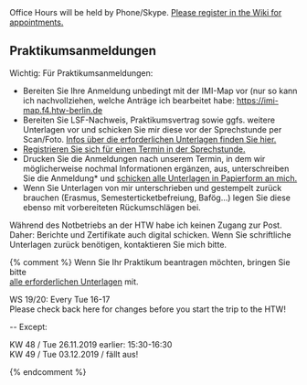 



<div class="alert alert-info" role="alert">Office Hours will be held by Phone/Skype. <a href="https://wiki.htw-berlin.de/confluence/display/fb4crskleinen/Sprechstunden+im+Sommersemester+2020">Please register in the Wiki for appointments.</a></div>

<h2>Praktikumsanmeldungen</h2>

<div class="alert alert-info" role="alert">Wichtig: Für Praktikumsanmeldungen:</div>
<ul>
<li>
Bereiten Sie Ihre Anmeldung unbedingt mit der IMI-Map vor (nur so kann ich nachvollziehen, welche Anträge ich bearbeitet habe: <a href="https://imi-map.f4.htw-berlin.de">https://imi-map.f4.htw-berlin.de</a>
</li>
<li>
Bereiten Sie LSF-Nachweis, Praktikumsvertrag sowie ggfs. weitere Unterlagen vor und schicken Sie mir diese vor der Sprechstunde per Scan/Foto. <a href ="https://imi-bachelor.htw-berlin.de/studium/praktikum/#c10769">
Infos über die erforderlichen Unterlagen finden Sie hier.</a>
</li>
<li>
<a href="https://wiki.htw-berlin.de/confluence/display/fb4crskleinen/Sprechstunden+im+Sommersemester+2020">Registrieren Sie sich für einen Termin in der Sprechstunde.</a>
</li>
<li>
Drucken Sie die Anmeldungen nach unserem Termin, in dem wir möglicherweise nochmal Informationen ergänzen, aus, unterschreiben Sie die Anmeldung* und <a href="{{ site.baseurl }}/contact#sending-me-snail-mail-paper">schicken alle Unterlagen in Papierform an mich.</a>
</li>
<li>
Wenn Sie Unterlagen von mir unterschrieben und gestempelt zurück brauchen (Erasmus, Semesterticketbefreiung, Bafög...) legen Sie diese ebenso mit vorbereiteten Rückumschlägen bei.
</li>
</ul>

<div class="alert alert-warning" role="alert">
Während des Notbetriebs an der HTW habe ich keinen Zugang zur Post. Daher: Berichte und Zertifikate auch digital schicken. Wenn Sie schriftliche Unterlagen zurück benötigen, kontaktieren Sie mich bitte.
</div>

{% comment %}
Wenn Sie Ihr Praktikum beantragen möchten, bringen Sie bitte<br />
<a href ="https://imi-bachelor.htw-berlin.de/studium/praktikum/#c10769">
alle erforderlichen Unterlagen</a> mit.

<div class="alert alert-success" role="alert">
WS 19/20: Every Tue 16-17 </div>
<div class="alert alert-info" role="alert">Please check back here for changes
before you start the trip to the HTW!</div>


-- Except:
</div>
<div class="alert alert-danger" role="alert">
KW 48 / Tue 26.11.2019 earlier: 15:30-16:30<br/>
KW 49 / Tue 03.12.2019 / fällt aus!

<div class="alert alert-danger" role="alert"></div>

{% endcomment %}

